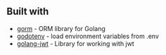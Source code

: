 ## Built with

* [gorm](https://gorm.io/docs/index.html) - ORM library for Golang
* [godotenv](https://github.com/joho/godotenv) - load environment variables from .env
* [golang-jwt](https://github.com/golang-jwt/jwt) - Library for working with jwt